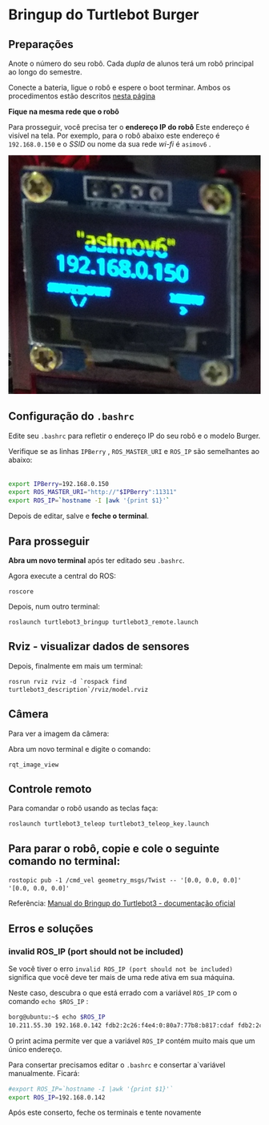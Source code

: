
# Bringup do Turtlebot Burger

## Preparações

Anote o número do seu robô. Cada *dupla* de alunos terá um robô principal ao longo do semestre.


Conecte a bateria, ligue o robô e espere o boot terminar. Ambos os procedimentos estão descritos [nesta página](turtlebot_procedimentos.md)


**Fique na mesma rede que o robô**


Para prosseguir, você precisa ter o **endereço IP do robô** Este endereço é visível na tela. Por exemplo, para o robô abaixo este endereço é `192.168.0.150` e o *SSID* ou nome da sua rede *wi-fi* é `asimov6` .


![Robô com IP 192.168.0.150 e rede wi-fi asimov6](tela_robot_asimov6.png)



## Configuração do `.bashrc`

Edite seu `.bashrc` para refletir o endereço IP do seu robô e o modelo Burger. 

Verifique se as linhas `IPBerry` , `ROS_MASTER_URI`  e `ROS_IP` são semelhantes ao abaixo:

```bash

export IPBerry=192.168.0.150
export ROS_MASTER_URI="http://"$IPBerry":11311"
export ROS_IP=`hostname -I |awk '{print $1}'`


```

Depois de editar, salve e **feche o terminal**.



## Para prosseguir

**Abra um novo terminal** após ter editado seu `.bashrc`. 

Agora execute a central do ROS:

	roscore

Depois, num outro terminal:

	roslaunch turtlebot3_bringup turtlebot3_remote.launch


## Rviz - visualizar dados de sensores

Depois, finalmente em mais um terminal:


	rosrun rviz rviz -d `rospack find turtlebot3_description`/rviz/model.rviz


## Câmera

Para ver a imagem da câmera:

Abra um novo terminal e digite o comando:

	rqt_image_view


## Controle remoto


Para comandar o robô usando as teclas faça:

	roslaunch turtlebot3_teleop turtlebot3_teleop_key.launch


## Para parar o robô, copie e cole o seguinte comando no terminal:

	rostopic pub -1 /cmd_vel geometry_msgs/Twist -- '[0.0, 0.0, 0.0]' '[0.0, 0.0, 0.0]'


Referência: [Manual do Bringup do Turtlebot3 - documentação oficial](http://emanual.robotis.com/docs/en/platform/turtlebot3/bringup/#bringup)

## Erros e soluções

### invalid ROS_IP (port should not be included)

Se você tiver o erro `invalid ROS_IP (port should not be included)`  significa que você deve ter mais de uma rede ativa em sua máquina.

Neste caso, descubra o que está errado com a variável `ROS_IP` com o comando `echo $ROS_IP` :

``` bash
borg@ubuntu:~$ echo $ROS_IP
10.211.55.30 192.168.0.142 fdb2:2c26:f4e4:0:80a7:77b8:b817:cdaf fdb2:2c26:f4e4:0:d7:c701:113c:f996
```

O print acima permite ver que a variável `ROS_IP` contém muito mais que um único endereço. 

Para consertar precisamos editar o `.bashrc`  e consertar a`variável manualmente. Ficará:

```bash
#export ROS_IP=`hostname -I |awk '{print $1}'`
export ROS_IP=192.168.0.142
```
Após este conserto, feche os terminais e tente novamente



	







